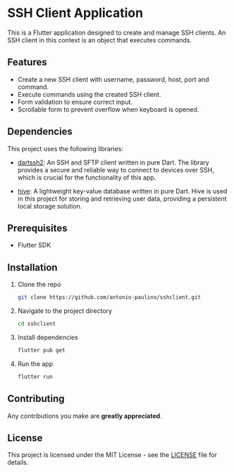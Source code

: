 # SSH Client Application

This is a Flutter application designed to create and manage SSH clients. An SSH client in this context is an object that executes commands.

## Features

- Create a new SSH client with username, password, host, port and command.
- Execute commands using the created SSH client.
- Form validation to ensure correct input.
- Scrollable form to prevent overflow when keyboard is opened.

## Dependencies
This project uses the following libraries:

- [dartssh2](https://github.com/TerminalStudio/dartssh2): An SSH and SFTP client written in pure Dart. The library provides a secure and reliable way to connect to devices over SSH, which is crucial for the functionality of this app.

- [hive](https://github.com/hivedb/hive): A lightweight key-value database written in pure Dart. Hive is used in this project for storing and retrieving user data, providing a persistent local storage solution.

## Prerequisites

- Flutter SDK

## Installation

1. Clone the repo
   ```sh
   git clone https://github.com/antonio-paulino/sshclient.git
2. Navigate to the project directory
   ```sh
   cd sshclient
3. Install dependencies
    ```sh
    flutter pub get
4. Run the app
    ```sh
    flutter run
    ```

## Contributing
Any contributions you make are **greatly appreciated**.

## License

This project is licensed under the MIT License - see the [LICENSE](LICENSE) file for details.
